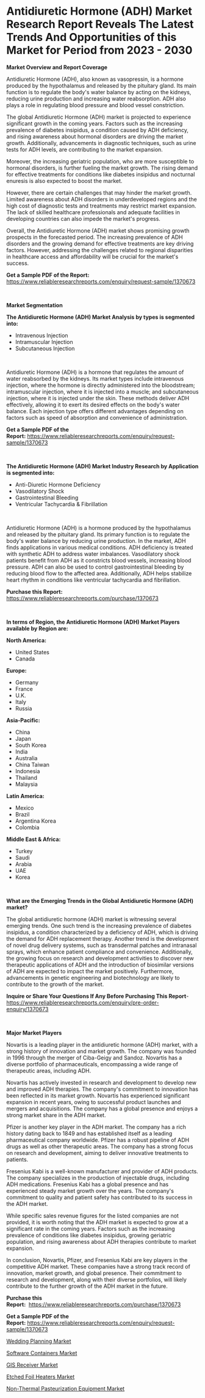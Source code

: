 <p><h1>Antidiuretic Hormone (ADH) Market Research Report Reveals The Latest Trends And Opportunities of this Market for Period from 2023 - 2030</h1></p><p><strong>Market Overview and Report Coverage</strong></p>
<p><p>Antidiuretic Hormone (ADH), also known as vasopressin, is a hormone produced by the hypothalamus and released by the pituitary gland. Its main function is to regulate the body's water balance by acting on the kidneys, reducing urine production and increasing water reabsorption. ADH also plays a role in regulating blood pressure and blood vessel constriction.</p><p>The global Antidiuretic Hormone (ADH) market is projected to experience significant growth in the coming years. Factors such as the increasing prevalence of diabetes insipidus, a condition caused by ADH deficiency, and rising awareness about hormonal disorders are driving the market growth. Additionally, advancements in diagnostic techniques, such as urine tests for ADH levels, are contributing to the market expansion.</p><p>Moreover, the increasing geriatric population, who are more susceptible to hormonal disorders, is further fueling the market growth. The rising demand for effective treatments for conditions like diabetes insipidus and nocturnal enuresis is also expected to boost the market.</p><p>However, there are certain challenges that may hinder the market growth. Limited awareness about ADH disorders in underdeveloped regions and the high cost of diagnostic tests and treatments may restrict market expansion. The lack of skilled healthcare professionals and adequate facilities in developing countries can also impede the market's progress.</p><p>Overall, the Antidiuretic Hormone (ADH) market shows promising growth prospects in the forecasted period. The increasing prevalence of ADH disorders and the growing demand for effective treatments are key driving factors. However, addressing the challenges related to regional disparities in healthcare access and affordability will be crucial for the market's success.</p></p>
<p><strong>Get a Sample PDF of the Report:</strong> <a href="https://www.reliableresearchreports.com/enquiry/request-sample/1370673">https://www.reliableresearchreports.com/enquiry/request-sample/1370673</a></p>
<p>&nbsp;</p>
<p><strong>Market Segmentation</strong></p>
<p><strong>The Antidiuretic Hormone (ADH) Market Analysis by types is segmented into:</strong></p>
<p><ul><li>Intravenous Injection</li><li>Intramuscular Injection</li><li>Subcutaneous Injection</li></ul></p>
<p>&nbsp;</p>
<p><p>Antidiuretic Hormone (ADH) is a hormone that regulates the amount of water reabsorbed by the kidneys. Its market types include intravenous injection, where the hormone is directly administered into the bloodstream; intramuscular injection, where it is injected into a muscle; and subcutaneous injection, where it is injected under the skin. These methods deliver ADH effectively, allowing it to exert its desired effects on the body's water balance. Each injection type offers different advantages depending on factors such as speed of absorption and convenience of administration.</p></p>
<p><strong>Get a Sample PDF of the Report:</strong>&nbsp;<a href="https://www.reliableresearchreports.com/enquiry/request-sample/1370673">https://www.reliableresearchreports.com/enquiry/request-sample/1370673</a></p>
<p>&nbsp;</p>
<p><strong>The Antidiuretic Hormone (ADH) Market Industry Research by Application is segmented into:</strong></p>
<p><ul><li>Anti-Diuretic Hormone Deficiency</li><li>Vasodilatory Shock</li><li>Gastrointestinal Bleeding</li><li>Ventricular Tachycardia & Fibrillation</li></ul></p>
<p>&nbsp;</p>
<p><p>Antidiuretic Hormone (ADH) is a hormone produced by the hypothalamus and released by the pituitary gland. Its primary function is to regulate the body's water balance by reducing urine production. In the market, ADH finds applications in various medical conditions. ADH deficiency is treated with synthetic ADH to address water imbalances. Vasodilatory shock patients benefit from ADH as it constricts blood vessels, increasing blood pressure. ADH can also be used to control gastrointestinal bleeding by reducing blood flow to the affected area. Additionally, ADH helps stabilize heart rhythm in conditions like ventricular tachycardia and fibrillation.</p></p>
<p><strong>Purchase this Report:</strong>&nbsp; <a href="https://www.reliableresearchreports.com/purchase/1370673">https://www.reliableresearchreports.com/purchase/1370673</a></p>
<p>&nbsp;</p>
<p><strong>In terms of Region, the Antidiuretic Hormone (ADH) Market Players available by Region are:</strong></p>
<p>
    <p> <strong> North America: </strong>
        <ul>
            <li>United States</li>
            <li>Canada</li>
        </ul>
        </p> 
    <p> <strong> Europe: </strong>
        <ul>
            <li>Germany</li>
            <li>France</li>
            <li>U.K.</li>
            <li>Italy</li>
            <li>Russia</li>
        </ul>
        </p> 
    <p> <strong> Asia-Pacific: </strong>
        <ul>
            <li>China</li>
            <li>Japan</li>
            <li>South Korea</li>
            <li>India</li>
            <li>Australia</li>
            <li>China Taiwan</li>
            <li>Indonesia</li>
            <li>Thailand</li>
            <li>Malaysia</li>
        </ul>
        </p> 
    <p> <strong> Latin America: </strong>
        <ul>
            <li>Mexico</li>
            <li>Brazil</li>
            <li>Argentina Korea</li>
            <li>Colombia</li>
        </ul>
        </p> 
    <p> <strong> Middle East & Africa: </strong>
        <ul>
            <li>Turkey</li>
            <li>Saudi</li>
            <li>Arabia</li>
            <li>UAE</li>
            <li>Korea</li>
        </ul>
    </p>
    </p>
<p>&nbsp;</p>
<p><strong>What are the Emerging Trends in the Global Antidiuretic Hormone (ADH) market?</strong></p>
<p><p>The global antidiuretic hormone (ADH) market is witnessing several emerging trends. One such trend is the increasing prevalence of diabetes insipidus, a condition characterized by a deficiency of ADH, which is driving the demand for ADH replacement therapy. Another trend is the development of novel drug delivery systems, such as transdermal patches and intranasal sprays, which enhance patient compliance and convenience. Additionally, the growing focus on research and development activities to discover new therapeutic applications of ADH and the introduction of biosimilar versions of ADH are expected to impact the market positively. Furthermore, advancements in genetic engineering and biotechnology are likely to contribute to the growth of the market.</p></p>
<p><strong>Inquire or Share Your Questions If Any Before Purchasing This Report</strong>- <a href="https://www.reliableresearchreports.com/enquiry/pre-order-enquiry/1370673">https://www.reliableresearchreports.com/enquiry/pre-order-enquiry/1370673</a></p>
<p>&nbsp;</p>
<p><strong>Major Market Players</strong></p>
<p><p>Novartis is a leading player in the antidiuretic hormone (ADH) market, with a strong history of innovation and market growth. The company was founded in 1996 through the merger of Ciba-Geigy and Sandoz. Novartis has a diverse portfolio of pharmaceuticals, encompassing a wide range of therapeutic areas, including ADH. </p><p>Novartis has actively invested in research and development to develop new and improved ADH therapies. The company's commitment to innovation has been reflected in its market growth. Novartis has experienced significant expansion in recent years, owing to successful product launches and mergers and acquisitions. The company has a global presence and enjoys a strong market share in the ADH market.</p><p>Pfizer is another key player in the ADH market. The company has a rich history dating back to 1849 and has established itself as a leading pharmaceutical company worldwide. Pfizer has a robust pipeline of ADH drugs as well as other therapeutic areas. The company has a strong focus on research and development, aiming to deliver innovative treatments to patients.</p><p>Fresenius Kabi is a well-known manufacturer and provider of ADH products. The company specializes in the production of injectable drugs, including ADH medications. Fresenius Kabi has a global presence and has experienced steady market growth over the years. The company's commitment to quality and patient safety has contributed to its success in the ADH market.</p><p>While specific sales revenue figures for the listed companies are not provided, it is worth noting that the ADH market is expected to grow at a significant rate in the coming years. Factors such as the increasing prevalence of conditions like diabetes insipidus, growing geriatric population, and rising awareness about ADH therapies contribute to market expansion.</p><p>In conclusion, Novartis, Pfizer, and Fresenius Kabi are key players in the competitive ADH market. These companies have a strong track record of innovation, market growth, and global presence. Their commitment to research and development, along with their diverse portfolios, will likely contribute to the further growth of the ADH market in the future.</p></p>
<p><strong>Purchase this Report:</strong>&nbsp;&nbsp;<a href="https://www.reliableresearchreports.com/purchase/1370673">https://www.reliableresearchreports.com/purchase/1370673</a></p>
<p></p>
<p><strong>Get a Sample PDF of the Report:</strong>&nbsp;<a href="https://www.reliableresearchreports.com/enquiry/request-sample/1370673">https://www.reliableresearchreports.com/enquiry/request-sample/1370673</a></p>
<p><p><a href="https://medium.com/@odellernser/wedding-planning-market-size-cagr-trends-2024-2030-b8c3798c663a">Wedding Planning Market</a></p><p><a href="https://medium.com/@jeffrystehr/software-containers-market-size-cagr-trends-2024-2030-4e82e8a24f1c">Software Containers Market</a></p><p><a href="https://www.linkedin.com/pulse/decoding-gis-receiver-market-deep-dive-latest-trends-7bxje/">GIS Receiver Market</a></p><p><a href="https://www.linkedin.com/pulse/etched-foil-heaters-market-challenges-opportunities-growth-btzpe/">Etched Foil Heaters Market</a></p><p><a href="https://github.com/deliacustodio40/Market-Research-Report-List-1/blob/main/non-thermal-pasteurization-equipment-market.md">Non-Thermal Pasteurization Equipment Market</a></p></p>